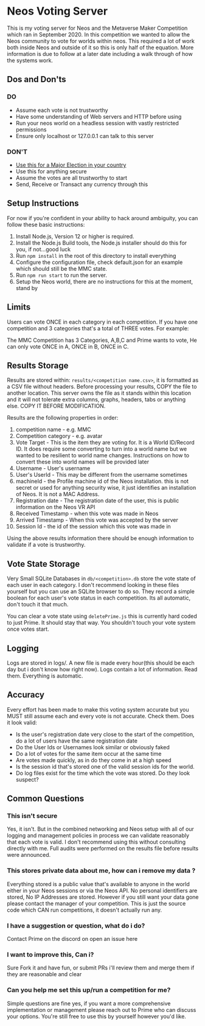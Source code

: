 # Neos Voting Server

This is my voting server for Neos and the Metaverse Maker Competition which ran in September 2020. In this competition we wanted to allow the Neos community to vote for worlds within neos. This required a lot of work both inside Neos and outside of it so this is only half of the equation. More information is due to follow at a later date including a walk through of how the systems work.

## Dos and Don'ts

### DO

- Assume each vote is not trustworthy
- Have some understanding of Web servers and HTTP before using
- Run your neos world on a headless session with vastly restricted permissions
- Ensure only localhost or 127.0.0.1 can talk to this server

### DON'T

- [Use this for a Major Election in your country](https://www.youtube.com/watch?v=LkH2r-sNjQs)
- Use this for anything secure
- Assume the votes are all trustworthy to start
- Send, Receive or Transact any currency through this

## Setup Instructions

For now if you're confident in your ability to hack around ambiguity, you can follow these basic instructions:

1. Install Node.js, Version 12 or higher is required.
2. Install the Node.js Build tools, the Node.js installer should do this for you, if not...good luck
3. Run `npm install` in the root of this directory to install everything
4. Configure the configuration file, check default.json for an example which should still be the MMC state.
5. Run `npm run start` to run the server.
6. Setup the Neos world, there are no instructions for this at the moment, stand by

## Limits

Users can vote ONCE in each category in each competition. If you have one competition and 3 categories that's a total of THREE votes. For example:

The MMC Competition has 3 Categories, A,B,C and Prime wants to vote, He can only vote ONCE in A, ONCE in B, ONCE in C.

## Results Storage

Results are stored within: `results/<competition name.csv>`, it is formatted as a CSV file without headers. Before processing your results, COPY the file to another location. This server owns the file as it stands within this location and it will not tolerate extra columns, graphs, headers, tabs or anything else. COPY IT BEFORE MODIFICATION.

Results are the following properties in order:

1. competition name - e.g. MMC
2. Competition category - e.g. avatar
3. Vote Target - This is the item they are voting for. It is a World ID/Record ID. It does require some converting to turn into a world name but we wanted to be resilient to world name changes. Instructions on how to convert these into world names will be provided later
4. Username - User's username
5. User's UserId - This may be different from the username sometimes
6. machineId - the Profile machine id of the Neos installation. this is not secret or used for anything security wise, it just identifies an installation of Neos. It is not a MAC Address.
7. Registration date - The registration date of the user, this is public information on the Neos VR API
8. Received Timestamp - when this vote was made in Neos
9. Arrived Timestamp - When this vote was accepted by the server
10. Session Id - the id of the session which this vote was made in

Using the above results information there should be enough information to validate if a vote is trustworthy.

## Vote State Storage

Very Small SQLite Databases in `db/<competition>.db` store the vote state of each user in each category. I don't recommend looking in these files yourself but you can use an SQLite browser to do so. They record a simple boolean for each user's vote status in each competition. Its all automatic, don't touch it that much.

You can clear a vote state using `deletePrime.js` this is currently hard coded to just Prime. It should stay that way. You shouldn't touch your vote system once votes start.

## Logging

Logs are stored in logs/. A new file is made every hour(this should be each day but i don't know how right now). Logs contain a lot of information. Read them. Everything is automatic.

## Accuracy

Every effort has been made to make this voting system accurate but you MUST still assume each and every vote is not accurate. Check them. Does it look valid:

- Is the user's registration date very close to the start of the competition, do a lot of users have the same registration date
- Do the User Ids or Usernames look similar or obviously faked
- Do a lot of votes for the same item occur at the same time
- Are votes made quickly, as in do they come in at a high speed
- Is the session id that's stored one of the valid session ids for the world.
- Do log files exist for the time which the vote was stored. Do they look suspect?

## Common Questions

### This isn't secure

Yes, it isn't. But in the combined networking and Neos setup with all of our logging and management policies in process we can validate reasonably that each vote is valid. I don't recommend using this without consulting directly with me. Full audits were performed on the results file before results were announced.

### This stores private data about me, how can i remove my data ?

Everything stored is a public value that's available to anyone in the world either in your Neos sessions or via the Neos API. No personal identifiers are stored, No IP Addresses are stored. However if you still want your data gone please contact the manager of your competition. This is just the source code which CAN run competitions, it doesn't actually run any.

### I have a suggestion or question, what do i do?

Contact Prime on the discord on open an issue here

### I want to improve this, Can i?

Sure Fork it and have fun, or submit PRs i'll review them and merge them if they are reasonable and clear

### Can you help me set this up/run a competition for me?

Simple questions are fine yes, if you want a more comprehensive implementation or management please reach out to Prime who can discuss your options. You're still free to use this by yourself however you'd like.
